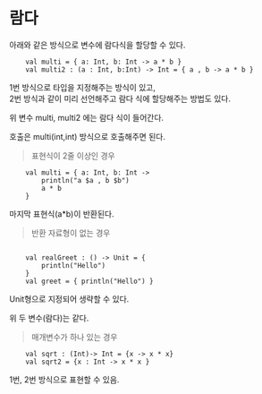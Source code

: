 <h1>람다</h1>

아래와 같은 방식으로 변수에 람다식을 할당할 수 있다.
```aidl
    val multi = { a: Int, b: Int -> a * b }
    val multi2 : (a : Int, b:Int) -> Int = { a , b -> a * b }
```

1번 방식으로 타입을 지정해주는 방식이 있고, \
2번 방식과 같이 미리 선언해주고 람다 식에 할당해주는 방법도 있다.

위 변수 multi, multi2 에는 람다 식이 들어간다.

호출은 multi(int,int) 방식으로 호출해주면 된다.

> 표현식이 2줄 이상인 경우

```aidl
    val multi = { a: Int, b: Int ->
        println("a $a , b $b")
        a * b
    }
```

마지막 표현식(a*b)이 반환된다.

> 반환 자료형이 없는 경우

```aidl

    val realGreet : () -> Unit = {
        println("Hello")
    }
    val greet = { println("Hello") }
```

Unit형으로 지정되어 생략할 수 있다.

위 두 변수(람다)는 같다.

> 매개변수가 하나 있는 경우

```aidl
    val sqrt : (Int)-> Int = {x -> x * x}
    val sqrt2 = {x : Int -> x * x }
```

1번, 2번 방식으로 표현할 수 있음.





